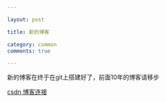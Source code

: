 ```yaml
---

layout: post

title: 新的博客

category: common
comments: true

---
```



新的博客在终于在git上搭建好了，前面10年的博客请移步


[csdn 博客连接][1]


  [1]: http://blog.csdn.net/senophen/
